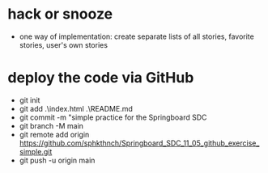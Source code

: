 # hack or snooze

- one way of implementation: create separate lists of all stories, favorite stories, user's own stories

# deploy the code via GitHub

- git init
- git add .\index.html .\README.md  
- git commit -m "simple practice for the Springboard SDC
- git branch -M main
- git remote add origin https://github.com/sphkthnch/Springboard_SDC_11_05_github_exercise_simple.git
- git push -u origin main